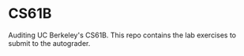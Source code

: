 # CS61B

Auditing UC Berkeley's CS61B. This repo contains the lab exercises to submit to the autograder.
